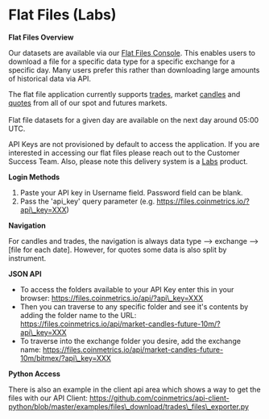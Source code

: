 # Flat Files (Labs)

**Flat Files Overview**

Our datasets are available via our [Flat Files Console](https://files.coinmetrics.io/). This enables users to download a file for a specific data type for a specific exchange for a specific day. Many users prefer this rather than downloading large amounts of historical data via API.&#x20;

The flat file application currently supports [trades](../market-data-timeseries/market-trades.md), market [candles](../market-data-timeseries/market-candles.md) and [quotes](../market-data-timeseries/market-quotes.md) from all of our spot and futures markets. \
\
Flat file datasets for a given day are available on the next day around 05:00 UTC.

API Keys are not provisioned by default to access the application. If you are interested in accessing our flat files please reach out to the Customer Success Team.  Also, please note this delivery system is a [Labs](../cm-labs.md) product.

**Login Methods**

1. Paste your API key in Username field. Password field can be blank.
2. Pass the 'api\_key' query parameter (e.g. https://files.coinmetrics.io/?api\_key=XXX)

**Navigation**

For candles and trades, the navigation is always data type --> exchange --> \[file for each date]. However, for quotes some data is also split by instrument.

**JSON API**

* To access the folders available to your API Key enter this in your browser: https://files.coinmetrics.io/api/?api\_key=XXX
* Then you can traverse to any specific folder and see it's contents by adding the folder name to the URL: https://files.coinmetrics.io/api/market-candles-future-10m/?api\_key=XXX
* To traverse into the exchange folder you desire, add the exchange name: https://files.coinmetrics.io/api/market-candles-future-10m/bitmex/?api\_key=XXX

**Python Access**

There is also an example in the client api area which shows a way to get the files with our API Client: [https://github.com/coinmetrics/api-client-python/blob/master/examples/files\_download/trades\_files\_exporter.py ](https://github.com/coinmetrics/api-client-python/blob/master/examples/files\_download/trades\_files\_exporter.py)



